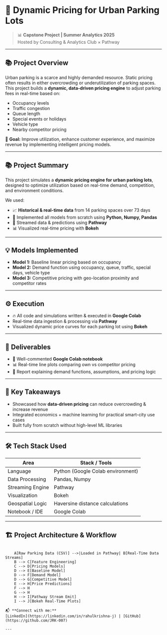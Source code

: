 
# 🚗 Dynamic Pricing for Urban Parking Lots

> 📊 **Capstone Project | Summer Analytics 2025**  
> Hosted by Consulting & Analytics Club × Pathway

---
## 📚 Project Overview

Urban parking is a scarce and highly demanded resource. Static pricing often results in either overcrowding or underutilization of parking spaces.  
This project builds a **dynamic, data-driven pricing engine** to adjust parking fees in real-time based on:

- Occupancy levels
- Traffic congestion
- Queue length
- Special events or holidays
- Vehicle type
- Nearby competitor pricing

🎯 **Goal:** Improve utilization, enhance customer experience, and maximize revenue by implementing intelligent pricing models.

---
## 📚 Project Summary

This project simulates a **dynamic pricing engine for urban parking lots**, designed to optimize utilization based on real-time demand, competition, and environment conditions.

We used:
- 📈 **Historical & real-time data** from 14 parking spaces over 73 days
- 🧮 Implemented all models from scratch using **Python, Numpy, Pandas**
- 🚀 Streamed data & predictions using **Pathway**
- 📊 Visualized real-time pricing with **Bokeh**

---

## 💡 Models Implemented

- **Model 1:** Baseline linear pricing based on occupancy
- **Model 2:** Demand function using occupancy, queue, traffic, special days, vehicle type
- **Model 3:** Competitive pricing with geo-location proximity and competitor rates

---

## ⚙️ Execution

- 🔥 All code and simulations written & executed in **Google Colab**
- Real-time data ingestion & processing via **Pathway**
- Visualized dynamic price curves for each parking lot using **Bokeh**

---

## 📝 Deliverables

- 📔 Well-commented **Google Colab notebook**
- 📊 Real-time line plots comparing own vs competitor pricing
- 📝 Report explaining demand functions, assumptions, and pricing logic

---

## 🚀 Key Takeaways

- Showcased how **data-driven pricing** can reduce overcrowding & increase revenue
- Integrated economics + machine learning for practical smart-city use cases
- Built fully from scratch without high-level ML libraries


---



## 🛠️ Tech Stack Used

| Area             | Stack / Tools                                  |
|-------------------|-----------------------------------------------|
| Language          | Python (Google Colab environment)             |
| Data Processing   | Pandas, Numpy                                 |
| Streaming Engine  | Pathway                                       |
| Visualization     | Bokeh                                          |
| Geospatial Logic  | Haversine distance calculations               |
| Notebook / IDE    | Google Colab                                  |

---

## 🏗️ Project Architecture & Workflow



```mermaid

    A[Raw Parking Data (CSV)] -->|Loaded in Pathway| B[Real-Time Data Streams]
    B --> C[Feature Engineering]
    C --> D[Pricing Models]
    D --> E[Baseline Model]
    D --> F[Demand Model]
    D --> G[Competitive Model]
    E --> H[Price Predictions]
    F --> H
    G --> H
    H --> I[Pathway Stream Emit]
    I --> J[Bokeh Real-Time Plots]

📬 **Connect with me:**  
[LinkedIn](https://linkedin.com/in/rahulkrishna-j) | [GitHub](https://github.com/JRK-007)

---
